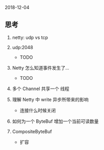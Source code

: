 2018-12-04

## 思考
1. netty: udp vs tcp
2. udp:2048
    - TODO
3. Netty 怎么知道事件发生了...
    - TODO
4. 多个 Channel 共享一个 线程
4. 理解 Netty 中 write 异步所带来的影响
    - 连接什么时候关闭
5. 如何为一个 ByteBuf 增加一个当前可读数量

6. CompositeByteBuf
    - 扩容
